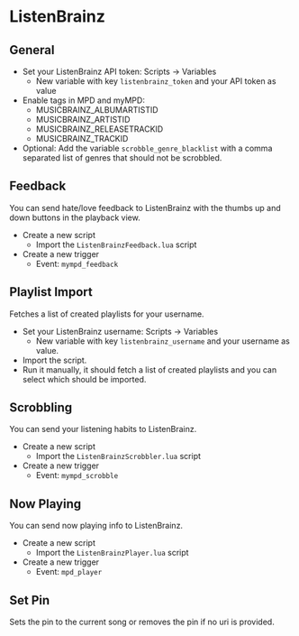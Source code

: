 # ListenBrainz

## General

- Set your ListenBrainz API token: Scripts -> Variables
  - New variable with key `listenbrainz_token` and your API token as value
- Enable tags in MPD and myMPD:
  - MUSICBRAINZ_ALBUMARTISTID
  - MUSICBRAINZ_ARTISTID
  - MUSICBRAINZ_RELEASETRACKID
  - MUSICBRAINZ_TRACKID
- Optional: Add the variable `scrobble_genre_blacklist` with a comma separated list of genres that should not be scrobbled.

## Feedback

You can send hate/love feedback to ListenBrainz with the thumbs up and down buttons in the playback view.

- Create a new script
  - Import the `ListenBrainzFeedback.lua` script
- Create a new trigger
  - Event: `mympd_feedback`

## Playlist Import

Fetches a list of created playlists for your username.

- Set your ListenBrainz username: Scripts -> Variables
  - New variable with key `listenbrainz_username` and your username as value.
- Import the script.
- Run it manually, it should fetch a list of created playlists and you can select which should be imported.

## Scrobbling

You can send your listening habits to ListenBrainz.

- Create a new script
  - Import the `ListenBrainzScrobbler.lua` script
- Create a new trigger
  - Event: `mympd_scrobble`

## Now Playing

You can send now playing info to ListenBrainz.

- Create a new script
  - Import the `ListenBrainzPlayer.lua` script
- Create a new trigger
  - Event: `mpd_player`

## Set Pin

Sets the pin to the current song or removes the pin if no uri is provided.
